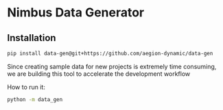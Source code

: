 # Nimbus Data Generator

## Installation

```sh
pip install data-gen@git+https://github.com/aegion-dynamic/data-gen
```

Since creating sample data for new projects is extremely time consuming, we are building this tool to accelerate the development workflow

How to run it:

```sh
python -m data_gen
```
